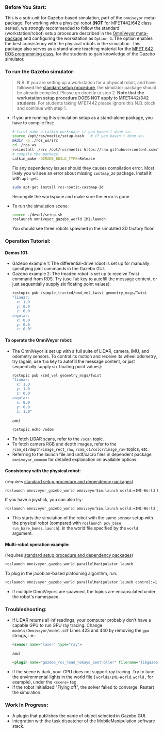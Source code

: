 ### Before You Start:
  This is a sub-unit for Gazebo-based simulation, part of the `omniveyor` meta-package. For working with a physical robot (**NOT** for MFET442/642 class series), we strongly recommended to follow the standard (workstation/robot) setup procedure described in the [OmniVeyor meta-package](https://github.com/HaoguangYang/omniveyor) and configuring the workstation as `Option 3`. The option enables the best consistency with the physical robots in the simulation. This package also serves as a stand-alone teaching material for the [MFET 642 ROS programming class](https://web.ics.purdue.edu/~rvoyles/Classes/ROS_MFET642/index.html), for the students to gain knowledge of the Gazebo simulator.

### To run the Gazebo simulator:
  > N.B. If you are setting up a workstation for a physical robot, and have followed the [standard setup procedure](https://github.com/HaoguangYang/omniveyor), the simulator package should be already compiled. Please go directly to step 2. **Note that the workstation setup procedure DOES NOT apply to MFET442/642 students**. For students taking MFET442 please ignore this N.B. block and continue with step 1.

  - If you are running this simulation setup as a stand-alone package, you have to compile first:
    
    ```sh
    # first make a catkin workspace if you haven't done so.
    source /opt/ros/noetic/setup.bash   # if you haven't done so.
    mkdir -p ./ros_ws/src
    cd ./ros_ws
    rosinstall ./src /opt/ros/noetic https://raw.githubusercontent.com/HaoguangYang/omniveyor_gazebo_world/master/omniveyor_gazebo_world.rosinstall
    # compile the package.
    catkin_make -DCMAKE_BUILD_TYPE=Release
    ```
    Fix any dependency issues should they causes compilation error. Most likely you wil see an error about missing `costmap_2d` package. Install it with `apt-get`:
    ```sh
    sudo apt-get install ros-noetic-costmap-2d
    ```
    Recompile the workspace and make sure the error is gone.

  - To run the simulation scene:
    ```sh
    source ./devel/setup.sh
    roslaunch omniveyor_gazebo_world IMI.launch
    ```
    You should see three robots spawned in the simulated 3D factory floor.

### Operation Tutorial:

#### Demos 101:
  - Gazebo example 1: The differential-drive robot is set up for manually specifying joint commands in the Gazebo GUI.
  - Gazebo example 2: The treaded robot is set up to receive Twist command from ROS. Try (use `Tab` key to autofill the message content, or just sequentially supply six floating point values):
    ```sh
    rostopic pub /simple_tracked/cmd_vel_twist geometry_msgs/Twist
    "linear:
      x: 1.0
      y: 0.0
      z: 0.0
    angular:
      x: 0.0
      y: 0.0
      z: 0.0" 
    ```

#### To operate the OmniVeyor robot:
  - The OmniVeyor is set up with a full suite of LiDAR, camera, IMU, and odometry sensors. To control its motion and receive its wheel odometry, try (again, use `Tab` key to autofill the message content, or just sequentially supply six floating point values):
    ```sh
    rostopic pub /cmd_vel geometry_msgs/Twist 
    "linear:
      x: 1.0
      y: 1.0
      z: 0.0
    angular:
      x: 0.0
      y: 0.0
      z: 1.0" 
    ```
    and
    ```sh
    rostopic echo /odom
    ```
  - To fetch LiDAR scans, refer to the `/scan` topic.
  - To fetch camera RGB and depth images, refer to the `/cam_d1/depth/image_rect_raw`, `/cam_d1/color/image_raw` topics, etc.
  - Referring to the launch file and urdf/xacro files in dependent package `omniveyor_common` for detailed explanation on available options.

#### Consistency with the physical robot:
  (requires [standard setup procedure and dependency packages](https://github.com/HaoguangYang/omniveyor))
  ```sh
  roslaunch omniveyor_gazebo_world omniveyorSim.launch world:=IMI-World keyboard_teleop:=1
  ```
  If you have a joystick, you can also try:
  ```sh
  roslaunch omniveyor_gazebo_world omniveyorSim.launch world:=IMI-World joystick_teleop:=1
  ```
  -  This starts the simulation of the robot with the same sensor setup with the physical robot (compared with `roslaunch pcv_base run_bare_bones.launch`), in the world file specified by the `world` argument.

#### Multi-robot operation example:
  (requires [standard setup procedure and dependency packages](https://github.com/HaoguangYang/omniveyor))
  ```sh
  roslaunch omniveyor_gazebo_world parallelManipulator.launch
  ```
  To plug in the jacobian-based platooning algorithm, run:
  ```sh
  roslaunch omniveyor_gazebo_world parallelManipulator.launch control:=1
  ```
  - If multiple OmniVeyors are spawned, the topics are encapsulated under the robot's namespace.

### Troubleshooting:
  - If LiDAR returns all inf readings, your computer probably don't have a capable GPU to run GPU ray tracing. Change `models/Omniveyor/model.sdf` Lines 423 and 440 by removing the `gpu` strings, i.e.:
    ```xml
    <sensor name="laser" type="ray">
    ```
    and
    ```xml
    <plugin name="gazebo_ros_head_hokuyo_controller" filename="libgazebo_ros_laser.so">
    ```
  - If the scene is dark, your GPU does not support ray tracing. Try to tune the environmental lights in the world file ( `worlds/IMI-World.world` , for example), under the `<scene>` tag.
  - If the robot initialized "Flying off", the solver failed to converge. Restart the simulation.

### Work In Progress:
  - A plugin that publishes the name of object selected in Gazebo GUI.
  - Integration with the task dispatcher of the MobileManipulation software stack.

